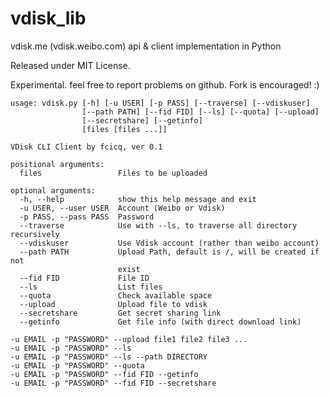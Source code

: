 vdisk_lib
=========

vdisk.me (vdisk.weibo.com) api &amp; client implementation in Python

Released under MIT License.

Experimental. feel free to report problems on github. Fork is encouraged! :)

```
usage: vdisk.py [-h] [-u USER] [-p PASS] [--traverse] [--vdiskuser]
                [--path PATH] [--fid FID] [--ls] [--quota] [--upload]
                [--secretshare] [--getinfo]
                [files [files ...]]

VDisk CLI Client by fcicq, ver 0.1

positional arguments:
  files                 Files to be uploaded

optional arguments:
  -h, --help            show this help message and exit
  -u USER, --user USER  Account (Weibo or Vdisk)
  -p PASS, --pass PASS  Password
  --traverse            Use with --ls, to traverse all directory recursively
  --vdiskuser           Use Vdisk account (rather than weibo account)
  --path PATH           Upload Path, default is /, will be created if not
                        exist
  --fid FID             File ID
  --ls                  List files
  --quota               Check available space
  --upload              Upload file to vdisk
  --secretshare         Get secret sharing link
  --getinfo             Get file info (with direct download link)
```

```Example Usage:
-u EMAIL -p "PASSWORD" --upload file1 file2 file3 ...
-u EMAIL -p "PASSWORD" --ls
-u EMAIL -p "PASSWORD" --ls --path DIRECTORY
-u EMAIL -p "PASSWORD" --quota
-u EMAIL -p "PASSWORD" --fid FID --getinfo
-u EMAIL -p "PASSWORD" --fid FID --secretshare
```
